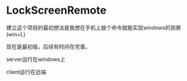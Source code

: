 # LockScreenRemote

建立这个项目的最初想法是我想在手机上敲个命令就能实现windows的锁屏(win+L)

现在是最初版，后续有时间在完善。



server运行在windows上





client运行在远端